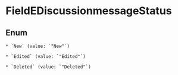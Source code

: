 
# FieldEDiscussionmessageStatus

## Enum


    * `New` (value: `"New"`)

    * `Edited` (value: `"Edited"`)

    * `Deleted` (value: `"Deleted"`)



